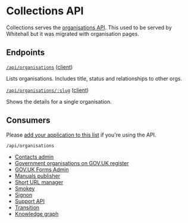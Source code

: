 # Collections API

Collections serves the [organisations API](https://www.gov.uk/api/organisations).
This used to be served by Whitehall but it was migrated with organisation pages.

## Endpoints

[`/api/organisations`](https://www.gov.uk/api/organisations) ([client](https://github.com/alphagov/gds-api-adapters/blob/52d5d97e9b5822462bb533944666b02a1596bed1/lib/gds_api/organisations.rb#L4-L6))

Lists organisations. Includes title, status and relationships to other orgs.

[`/api/organisations/:slug`](https://www.gov.uk/api/organisations/attorney-generals-office) ([client](https://github.com/alphagov/gds-api-adapters/blob/52d5d97e9b5822462bb533944666b02a1596bed1/lib/gds_api/organisations.rb#L8-L10))

Shows the details for a single organisation.

## Consumers

Please [add your application to this list](https://github.com/alphagov/collections/edit/main/docs/api.md) if you're using the API.

`/api/organisations`
- [Contacts admin](https://github.com/alphagov/contacts-admin/blob/76122b8494dc3639bd8c3df947096657d101dacc/app/tasks/import_organisations.rb#L19)
- [Government organisations on GOV.UK register](https://www.registers.service.gov.uk/registers/government-organisation)
- [GOV.UK Forms Admin](https://github.com/alphagov/forms-admin/commit/6adafe95018be8559efdd47bce7a9ee6f60476cf)
- [Manuals publisher](https://github.com/alphagov/manuals-publisher/blob/90821bd6cec6613442287b85c7be4ef3c593c761/lib/services.rb#L20)
- [Short URL manager](https://github.com/alphagov/short-url-manager/blob/9d607b4e7008d1a3243a1877259ab6e800b869d3/app/services/organisation_importer.rb#L27)
- [Smokey](https://github.com/alphagov/smokey/blob/7183e1a5fa44b3d53c7a0f39786fddfb62417e9a/features/public_api.feature#L23)
- [Signon](https://github.com/alphagov/signon/blob/53302a17ccfedca9914d15937a040d6b586dbebd/lib/organisations_fetcher.rb#L24)
- [Support API](https://github.com/alphagov/support-api/blob/e6f4b9db213c6dd7b75aef832f12bf1da7070d4d/lib/organisation_importer.rb#L67)
- [Transition](https://github.com/alphagov/transition/blob/v50/lib/transition/import/whitehall_orgs.rb#L51)
- [Knowledge graph](https://github.com/alphagov/govuk-knowledge-graph/blob/9f51774c1cbaf9a9fe4121f94249940ff3446b7c/src/data/extract_organisation_api.py)
